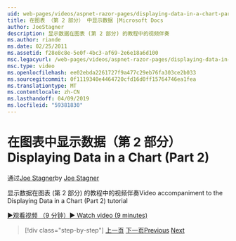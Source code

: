 ```yaml
---
uid: web-pages/videos/aspnet-razor-pages/displaying-data-in-a-chart-part-2
title: 在图表 （第 2 部分） 中显示数据 |Microsoft Docs
author: JoeStagner
description: 显示数据在图表 (第 2 部分) 的教程中的视频伴奏
ms.author: riande
ms.date: 02/25/2011
ms.assetid: f28e8c8e-5e0f-4bc3-af69-2e6e18a6d100
msc.legacyurl: /web-pages/videos/aspnet-razor-pages/displaying-data-in-a-chart-part-2
msc.type: video
ms.openlocfilehash: ee02ebda2261727f9a477c29eb76fa303ce2b033
ms.sourcegitcommit: 0f1119340e4464720cfd16d0ff15764746ea1fea
ms.translationtype: MT
ms.contentlocale: zh-CN
ms.lasthandoff: 04/09/2019
ms.locfileid: "59381830"
---
```

# <a name="displaying-data-in-a-chart-part-2"></a><span data-ttu-id="459af-103">在图表中显示数据（第 2 部分）</span><span class="sxs-lookup"><span data-stu-id="459af-103">Displaying Data in a Chart (Part 2)</span></span>

<span data-ttu-id="459af-104">通过[Joe Stagner](https://github.com/JoeStagner)</span><span class="sxs-lookup"><span data-stu-id="459af-104">by [Joe Stagner](https://github.com/JoeStagner)</span></span>

<span data-ttu-id="459af-105">显示数据在图表 (第 2 部分) 的教程中的视频伴奏</span><span class="sxs-lookup"><span data-stu-id="459af-105">Video accompaniment to the Displaying Data in a Chart (Part 2) tutorial</span></span>

[<span data-ttu-id="459af-106">&#9654;观看视频 （9 分钟）</span><span class="sxs-lookup"><span data-stu-id="459af-106">&#9654; Watch video (9 minutes)</span></span>](https://channel9.msdn.com/Blogs/ASP-NET-Site-Videos/displaying-data-in-a-chart-part-2)

> [!div class="step-by-step"]
> <span data-ttu-id="459af-107">[上一页](displaying-data-in-a-chart-part-1.md)
> [下一页](working-with-files.md)</span><span class="sxs-lookup"><span data-stu-id="459af-107">[Previous](displaying-data-in-a-chart-part-1.md)
[Next](working-with-files.md)</span></span>
